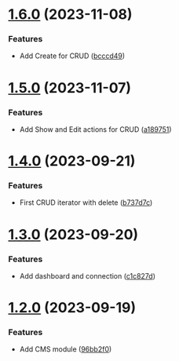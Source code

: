 # [1.6.0](https://github.com/boutdecode/site-template/compare/v1.5.0...v1.6.0) (2023-11-08)


### Features

* Add Create for CRUD ([bcccd49](https://github.com/boutdecode/site-template/commit/bcccd49657be28d5cdaa91b68887184737da78b7))

# [1.5.0](https://github.com/boutdecode/site-template/compare/v1.4.0...v1.5.0) (2023-11-07)


### Features

* Add Show and Edit actions for CRUD ([a189751](https://github.com/boutdecode/site-template/commit/a18975193691e550ded940bd611702b407c6916c))

# [1.4.0](https://github.com/boutdecode/site-template/compare/v1.3.0...v1.4.0) (2023-09-21)


### Features

* First CRUD iterator with delete ([b737d7c](https://github.com/boutdecode/site-template/commit/b737d7c7b9bfa995c4acacb13e321f7137aba32e))

# [1.3.0](https://github.com/boutdecode/site-template/compare/v1.2.0...v1.3.0) (2023-09-20)


### Features

* Add dashboard and connection ([c1c827d](https://github.com/boutdecode/site-template/commit/c1c827d759f7fb8db1ee8ee94c3b5c0d914a6500))

# [1.2.0](https://github.com/boutdecode/site-template/compare/v1.1.0...v1.2.0) (2023-09-19)


### Features

* Add CMS module ([96bb2f0](https://github.com/boutdecode/site-template/commit/96bb2f09c9392f3d8fe6b1997e3ed5919e473c32))

